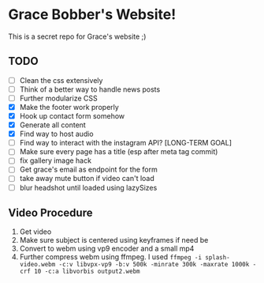 # Grace Bobber's Website!

This is a secret repo for Grace's website ;)

## TODO

- [ ] Clean the css extensively
- [ ] Think of a better way to handle news posts
- [ ] Further modularize CSS
- [x] Make the footer work properly
- [x] Hook up contact form somehow
- [x] Generate all content
- [x] Find way to host audio
- [ ] Find way to interact with the instagram API? [LONG-TERM GOAL]
- [ ] Make sure every page has a title (esp after meta tag commit)
- [ ] fix gallery image hack
- [ ] Get grace's email as endpoint for the form
- [ ] take away mute button if video can't load
- [ ] blur headshot until loaded using lazySizes

## Video Procedure

1. Get video
2. Make sure subject is centered using keyframes if need be
3. Convert to webm using vp9 encoder and a small mp4
4. Further compress webm using ffmpeg. I used `ffmpeg -i splash-video.webm -c:v libvpx-vp9 -b:v 500k -minrate 300k -maxrate 1000k -crf 10 -c:a libvorbis output2.webm`
